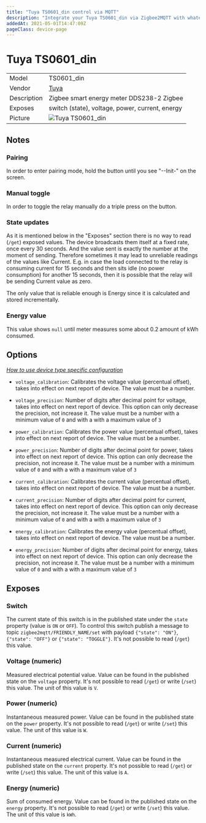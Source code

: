 ```yaml
---
title: "Tuya TS0601_din control via MQTT"
description: "Integrate your Tuya TS0601_din via Zigbee2MQTT with whatever smart home infrastructure you are using without the vendor's bridge or gateway."
addedAt: 2021-05-01T14:47:09Z
pageClass: device-page
---
```


<!-- !!!! -->
<!-- ATTENTION: This file is auto-generated through docgen! -->
<!-- You can only edit the "Notes"-Section between the two comment lines "Notes BEGIN" and "Notes END". -->
<!-- Do not use h1 or h2 heading within "## Notes"-Section. -->
<!-- !!!! -->

# Tuya TS0601_din

|     |     |
|-----|-----|
| Model | TS0601_din  |
| Vendor  | [Tuya](/supported-devices/#v=Tuya)  |
| Description | Zigbee smart energy meter DDS238-2 Zigbee |
| Exposes | switch (state), voltage, power, current, energy |
| Picture | ![Tuya TS0601_din](https://www.zigbee2mqtt.io/images/devices/TS0601_din.png) |


<!-- Notes BEGIN: You can edit here. Add "## Notes" headline if not already present. -->
## Notes

### Pairing
In order to enter pairing mode, hold the button until you see "--Init-" on the screen.

### Manual toggle
In order to toggle the relay manually do a triple press on the button.

### State updates
As it is mentioned below in the "Exposes" section there is no way to read (`/get`) exposed values. The device broadcasts them itself at a fixed rate, once every 30 seconds. And the value sent is exactly the number at the moment of sending. Therefore sometimes it may lead to unreliable readings of the values like Current. E.g. in case the load connected to the relay is consuming current for 15 seconds and then sits idle (no power consumption) for another 15 seconds, then it is possible that the relay will be sending Current value as zero.

The only value that is reliable enough is Energy since it is calculated and stored incrementally.

### Energy value
This value shows `null` until meter measures some about 0.2 amount of kWh consumed.
<!-- Notes END: Do not edit below this line -->



## Options
*[How to use device type specific configuration](../guide/configuration/devices-groups.md#specific-device-options)*

* `voltage_calibration`: Calibrates the voltage value (percentual offset), takes into effect on next report of device. The value must be a number.

* `voltage_precision`: Number of digits after decimal point for voltage, takes into effect on next report of device. This option can only decrease the precision, not increase it. The value must be a number with a minimum value of `0` and with a with a maximum value of `3`

* `power_calibration`: Calibrates the power value (percentual offset), takes into effect on next report of device. The value must be a number.

* `power_precision`: Number of digits after decimal point for power, takes into effect on next report of device. This option can only decrease the precision, not increase it. The value must be a number with a minimum value of `0` and with a with a maximum value of `3`

* `current_calibration`: Calibrates the current value (percentual offset), takes into effect on next report of device. The value must be a number.

* `current_precision`: Number of digits after decimal point for current, takes into effect on next report of device. This option can only decrease the precision, not increase it. The value must be a number with a minimum value of `0` and with a with a maximum value of `3`

* `energy_calibration`: Calibrates the energy value (percentual offset), takes into effect on next report of device. The value must be a number.

* `energy_precision`: Number of digits after decimal point for energy, takes into effect on next report of device. This option can only decrease the precision, not increase it. The value must be a number with a minimum value of `0` and with a with a maximum value of `3`


## Exposes

### Switch 
The current state of this switch is in the published state under the `state` property (value is `ON` or `OFF`).
To control this switch publish a message to topic `zigbee2mqtt/FRIENDLY_NAME/set` with payload `{"state": "ON"}`, `{"state": "OFF"}` or `{"state": "TOGGLE"}`.
It's not possible to read (`/get`) this value.

### Voltage (numeric)
Measured electrical potential value.
Value can be found in the published state on the `voltage` property.
It's not possible to read (`/get`) or write (`/set`) this value.
The unit of this value is `V`.

### Power (numeric)
Instantaneous measured power.
Value can be found in the published state on the `power` property.
It's not possible to read (`/get`) or write (`/set`) this value.
The unit of this value is `W`.

### Current (numeric)
Instantaneous measured electrical current.
Value can be found in the published state on the `current` property.
It's not possible to read (`/get`) or write (`/set`) this value.
The unit of this value is `A`.

### Energy (numeric)
Sum of consumed energy.
Value can be found in the published state on the `energy` property.
It's not possible to read (`/get`) or write (`/set`) this value.
The unit of this value is `kWh`.

